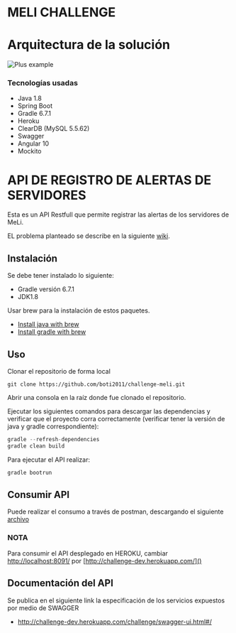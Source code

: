 # MELI CHALLENGE

# Arquitectura de la solución

![Plus example](https://challengemelibcsb.000webhostapp.com/assets/evidence/Architecture.png)

### Tecnologías usadas

- Java 1.8
- Spring Boot
- Gradle 6.7.1
- Heroku
- ClearDB (MySQL 5.5.62)
- Swagger
- Angular 10
- Mockito

# API DE REGISTRO DE ALERTAS DE SERVIDORES

Esta es un API Restfull que permite registrar las alertas de los servidores de MeLi.

EL problema planteado se describe en la siguiente [wiki](https://github.com/boti2011/challenge-meli/wiki/Planteamiento-del-problema).

## Instalación

Se debe tener instalado lo siguiente:
- Gradle versión 6.7.1
- JDK1.8

Usar brew para la instalación de estos paquetes.

- [Install java with brew](https://devqa.io/brew-install-java/)
- [Install gradle with brew](https://docs.gradle.org/current/userguide/installation.html)

## Uso
Clonar el repositorio de forma local


```git
git clone https://github.com/boti2011/challenge-meli.git
```
Abrir una consola en la raíz donde fue clonado el repositorio.

Ejecutar los siguientes comandos para descargar las dependencias y verificar que el proyecto corra correctamente (verificar tener la versión de java y gradle correspondiente):

```gradle
gradle --refresh-dependencies
gradle clean build
```
Para ejecutar el API realizar: 

```gradle
gradle bootrun
```

## Consumir API
Puede realizar el consumo a través de postman, descargando el siguiente [archivo](https://github.com/boti2011/challenge-meli/tree/master/src/main/resources/postman)
### NOTA

Para consumir el API desplegado en HEROKU, cambiar [http://localhost:8091/]() por [http://challenge-dev.herokuapp.com/]()

## Documentación del API

Se publica en el siguiente link la especificación de los servicios expuestos por medio de SWAGGER

- http://challenge-dev.herokuapp.com/challenge/swagger-ui.html#/
